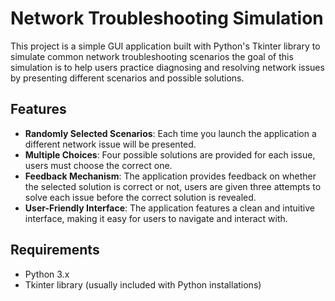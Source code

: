 # Network Troubleshooting Simulation

This project is a simple GUI application built with Python's Tkinter library to simulate common network troubleshooting scenarios the goal of this simulation is to help users practice diagnosing and resolving network issues by presenting different scenarios and possible solutions.

## Features

- **Randomly Selected Scenarios**: Each time you launch the application a different network issue will be presented.
- **Multiple Choices**: Four possible solutions are provided for each issue, users must choose the correct one.
- **Feedback Mechanism**: The application provides feedback on whether the selected solution is correct or not, users are given three attempts to solve each issue before the correct solution is revealed.
- **User-Friendly Interface**: The application features a clean and intuitive interface, making it easy for users to navigate and interact with.

## Requirements

- Python 3.x
- Tkinter library (usually included with Python installations)
